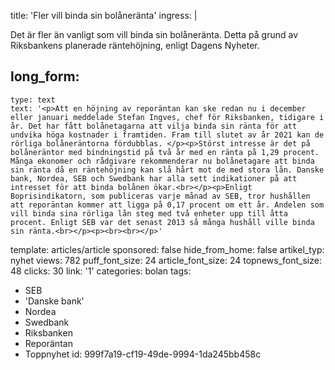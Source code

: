 title: 'Fler vill binda sin bolåneränta'
ingress: |
  <p>Det är fler än vanligt som vill binda sin bolåneränta. Detta på grund av Riksbankens planerade räntehöjning, enligt Dagens Nyheter.
  </p>
  
long_form:
  -
    type: text
    text: '<p>Att en höjning av reporäntan kan ske redan nu i december eller januari meddelade Stefan Ingves, chef för Riksbanken, tidigare i år. Det har fått bolånetagarna att vilja binda sin ränta för att undvika höga kostnader i framtiden. Fram till slutet av år 2021 kan de rörliga bolåneräntorna fördubblas. </p><p>Störst intresse är det på bolåneräntor med bindningstid på två år med en ränta på 1,29 procent. Många ekonomer och rådgivare rekommenderar nu bolånetagare att binda sin ränta då en räntehöjning kan slå hårt mot de med stora lån. Danske bank, Nordea, SEB och Swedbank har alla sett indikationer på att intresset för att binda bolånen ökar.<br></p><p>Enligt Boprisindikatorn, som publiceras varje månad av SEB, tror hushållen att reporäntan kommer att ligga på 0,17 procent om ett år. Andelen som vill binda sina rörliga lån steg med två enheter upp till åtta procent. Enligt SEB var det senast 2013 så många hushåll ville binda sin ränta.<br></p><p><br><br></p>'
template: articles/article
sponsored: false
hide_from_home: false
artikel_typ: nyhet
views: 782
puff_font_size: 24
article_font_size: 24
topnews_font_size: 48
clicks: 30
link: '1'
categories: bolan
tags:
  - SEB
  - 'Danske bank'
  - Nordea
  - Swedbank
  - Riksbanken
  - Reporäntan
  - Toppnyhet
id: 999f7a19-cf19-49de-9994-1da245bb458c
